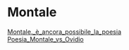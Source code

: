 # Montale
[Montale._è_ancora_possibile_la_poesia](/notes/Montale._è_ancora_possibile_la_poesia)  
[Poesia_Montale_vs_Ovidio](/notes/Poesia_Montale_vs_Ovidio)  
